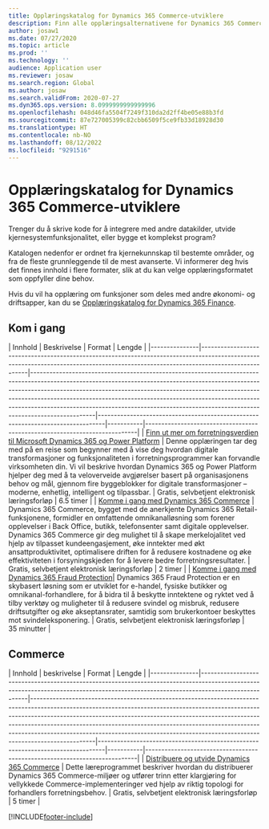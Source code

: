 ```yaml
---
title: Opplæringskatalog for Dynamics 365 Commerce-utviklere
description: Finn alle opplæringsalternativene for Dynamics 365 Commerce-utviklere.
author: josaw1
ms.date: 07/27/2020
ms.topic: article
ms.prod: ''
ms.technology: ''
audience: Application user
ms.reviewer: josaw
ms.search.region: Global
ms.author: josaw
ms.search.validFrom: 2020-07-27
ms.dyn365.ops.version: 8.0999999999999996
ms.openlocfilehash: 048d46fa5504f7249f310da2d2ff4be05e88b3fd
ms.sourcegitcommit: 87e727005399c82cbb6509f5ce9fb33d18928d30
ms.translationtype: HT
ms.contentlocale: nb-NO
ms.lasthandoff: 08/12/2022
ms.locfileid: "9291516"
---
```

# <a name="learning-catalog-for-dynamics-365-commerce-developers"></a>Opplæringskatalog for Dynamics 365 Commerce-utviklere

Trenger du å skrive kode for å integrere med andre datakilder, utvide kjernesystemfunksjonalitet, eller bygge et komplekst program?

Katalogen nedenfor er ordnet fra kjernekunnskap til bestemte områder, og fra de fleste grunnleggende til de mest avanserte. Vi informerer deg hvis det finnes innhold i flere formater, slik at du kan velge opplæringsformatet som oppfyller dine behov.

Hvis du vil ha opplæring om funksjoner som deles med andre økonomi- og driftsapper, kan du se [Opplæringskatalog for Dynamics 365 Finance](../../finance/get-started/learning-catalog-developer.md).

## <a name="get-started"></a>Kom i gang<a name="get-started"></a>

| Innhold  | Beskrivelse  | Format  | Lengde    |
|---------------|------------------------------------------------------------------------------------------------------------------------------------------------------------------------------------|--------------------------------------------------------------------------------------------------------------------------------------------------------------------------------------------------------------------------------------------------------------------------------------------------------------------------------------------------------------------------------------------------------------------------|--------------------------------------------------------------------------------|-----------|---------------------------------------------------------------------------|
| [Finn ut mer om forretningsverdien til Microsoft Dynamics 365 og Power Platform](/learn/paths/learn-business-value-of-dynamics-365-and-power-platform/)   | Denne opplæringen tar deg med på en reise som begynner med å vise deg hvordan digitale transformasjoner og funksjonaliteten i forretningsprogrammer kan forvandle virksomheten din. Vi vil beskrive hvordan Dynamics 365 og Power Platform hjelper deg med å ta veloverveide avgjørelser basert på organisasjonens behov og mål, gjennom fire byggeblokker for digitale transformasjoner – moderne, enhetlig, intelligent og tilpassbar.                                                                    | Gratis, selvbetjent elektronisk læringsforløp | 6.5 timer |
| [Komme i gang med Dynamics 365 Commerce](/learn/paths/get-started-dynamics-365-commerce/)                                                              | Dynamics 365 Commerce, bygget med de anerkjente Dynamics 365 Retail-funksjonene, formidler en omfattende omnikanalløsning som forener opplevelser i Back Office, butikk, telefonsenter samt digitale opplevelser. Dynamics 365 Commerce gir deg mulighet til å skape merkelojalitet ved hjelp av tilpasset kundeengasjement, øke inntekter med økt ansattproduktivitet, optimalisere driften for å redusere kostnadene og øke effektiviteten i forsyningskjeden for å levere bedre forretningsresultater. | Gratis, selvbetjent elektronisk læringsforløp | 2 timer   |
| [Komme i gang med Dynamics 365 Fraud Protection](/learn/modules/get-started-fraud-protection/)| Dynamics 365 Fraud Protection er en skybasert løsning som er utviklet for e-handel, fysiske butikker og omnikanal-forhandlere, for å bidra til å beskytte inntektene og ryktet ved å tilby verktøy og muligheter til å redusere svindel og misbruk, redusere driftsutgifter og øke akseptansrater, samtidig som brukerkontoer beskyttes mot svindeleksponering. | Gratis, selvbetjent elektronisk læringsforløp | 35 minutter |

## <a name="commerce"></a>Commerce<a name="commerce"></a>

| Innhold  | beskrivelse  | Format  | Lengde    |
|---------------|------------------------------------------------------------------------------------------------------------------------------------------------------------------------------------|--------------------------------------------------------------------------------------------------------------------------------------------------------------------------------------------------------------------------------------------------------------------------------------------------------------------------------------------------------------------------------------------------------------------------|--------------------------------------------------------------------------------|-----------|---------------------------------------------------------------------------|
| [Distribuere og utvide Dynamics 365 Commerce](/learn/paths/deploy-dynamics-365-commerce/) | Dette læreprogrammet beskriver hvordan du distribuerer Dynamics 365 Commerce-miljøer og utfører trinn etter klargjøring for vellykkede Commerce-implementeringer ved hjelp av riktig topologi for forhandlers forretningsbehov. | Gratis, selvbetjent elektronisk læringsforløp | 5 timer |


[!INCLUDE[footer-include](../../includes/footer-banner.md)]

